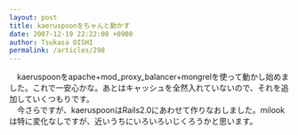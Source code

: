 ```yaml
---
layout: post
title: kaeruspoonをちゃんと動かす
date: 2007-12-19 22:22:00 +0900
author: Tsukasa OISHI
permalink: /articles/298
---
```



　kaeruspoonをapache+mod\_proxy\_balancer+mongrelを使って動かし始めました。これで一安心かな。あとはキャッシュを全然入れていないので、それを追加していくつもりです。  
　今さらですが、kaeruspoonはRails2.0にあわせて作りなおしました。milookは特に変化なしですが、近いうちにいろいろいじくろうかと思います。  

